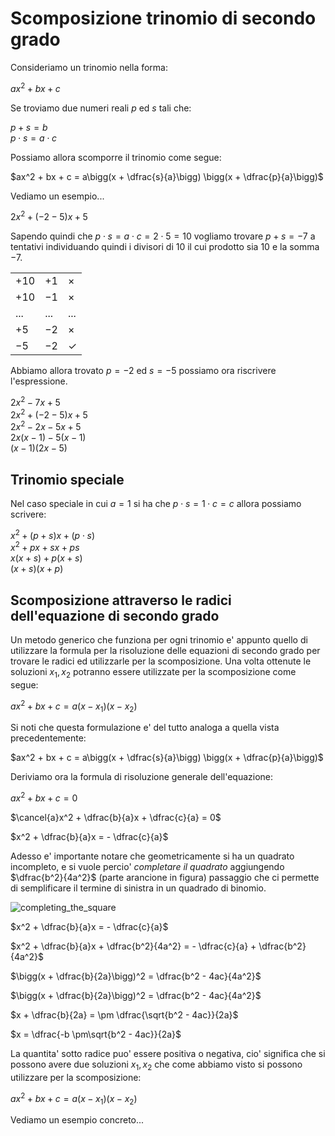 # Scomposizione trinomio di secondo grado  

Consideriamo un trinomio nella forma:  

$ax^2 + bx + c$  

Se troviamo due numeri reali $p$ ed $s$ tali che:  

$p + s = b$  
$p \cdot s = a \cdot c$  

Possiamo allora scomporre il trinomio come segue:  

$ax^2 + bx + c = a\bigg(x + \dfrac{s}{a}\bigg) \bigg(x + \dfrac{p}{a}\bigg)$  

Vediamo un esempio...  

$2x^2 + (-2-5)x + 5$  

Sapendo quindi che $p \cdot s = a \cdot c = 2 \cdot 5 = 10$ vogliamo trovare $p + s = -7$ a tentativi individuando quindi i divisori di $10$ il cui prodotto sia $10$ e la somma $-7$.  

|       |      |              |
| ----- | ---- | ------------ |
| $+10$ | $+1$ | $\times$     |
| $+10$ | $-1$ | $\times$     |
| ...   | ...  | ...          |
| $+5$  | $-2$ | $\times$     |
| $-5$  | $-2$ | $\checkmark$ |

Abbiamo allora trovato $p = -2$ ed $s = -5$ possiamo ora riscrivere l'espressione.  

$2x^2 - 7x + 5$  
$2x^2 + (-2-5)x + 5$  
$2x^2 -2x -5x + 5$  
$2x(x - 1) - 5(x - 1)$  
$(x - 1)(2x - 5)$  

## Trinomio speciale  

Nel caso speciale in cui $a = 1$ si ha che $p \cdot s = 1 \cdot c = c$ allora possiamo scrivere:  

$x^2 + (p + s)x + (p \cdot s)$  
$x^2 + px + sx + ps$  
$x(x + s) + p(x + s)$  
$(x + s)(x + p)$  
 

## Scomposizione attraverso le radici dell'equazione di secondo grado  

Un metodo generico che funziona per ogni trinomio e' appunto quello di utilizzare la formula per la risoluzione delle equazioni di secondo grado per trovare le radici ed utilizzarle per la scomposizione. Una volta ottenute le soluzioni $x_1, x_2$ potranno essere utilizzate per la scomposizione come segue:  

$ax^2 + bx + c = a(x - x_1)(x - x_2)$  

Si noti che questa formulazione e' del tutto analoga a quella vista precedentemente:  

$ax^2 + bx + c = a\bigg(x + \dfrac{s}{a}\bigg) \bigg(x + \dfrac{p}{a}\bigg)$  

Deriviamo ora la formula di risoluzione generale dell'equazione:  

$ax^2 + bx + c = 0$  

$\cancel{a}x^2 + \dfrac{b}{a}x + \dfrac{c}{a} = 0$  

$x^2 + \dfrac{b}{a}x = - \dfrac{c}{a}$  

Adesso e' importante notare che geometricamente si ha un quadrato incompleto, e si vuole percio' *completare il quadrato* aggiungendo $\dfrac{b^2}{4a^2}$ (parte arancione in figura) passaggio che ci permette di semplificare il termine di sinistra in un quadrado di binomio.  

![completing_the_square](https://user-images.githubusercontent.com/7195133/224638542-8126aaf5-6a56-46bc-bb35-848f0c9acbac.jpg)  

$x^2 + \dfrac{b}{a}x = - \dfrac{c}{a}$  

$x^2 + \dfrac{b}{a}x + \dfrac{b^2}{4a^2} = - \dfrac{c}{a} + \dfrac{b^2}{4a^2}$  

$\bigg(x + \dfrac{b}{2a}\bigg)^2 = \dfrac{b^2 - 4ac}{4a^2}$  

$\bigg(x + \dfrac{b}{2a}\bigg)^2 = \dfrac{b^2 - 4ac}{4a^2}$  

$x + \dfrac{b}{2a} = \pm \dfrac{\sqrt{b^2 - 4ac}}{2a}$  

$x = \dfrac{-b \pm\sqrt{b^2 - 4ac}}{2a}$  

La quantita' sotto radice puo' essere positiva o negativa, cio' significa che si possono avere due soluzioni $x_1, x_2$ che come abbiamo visto si possono utilizzare per la scomposizione:  

$ax^2 + bx + c = a(x - x_1)(x - x_2)$  

Vediamo un esempio concreto...